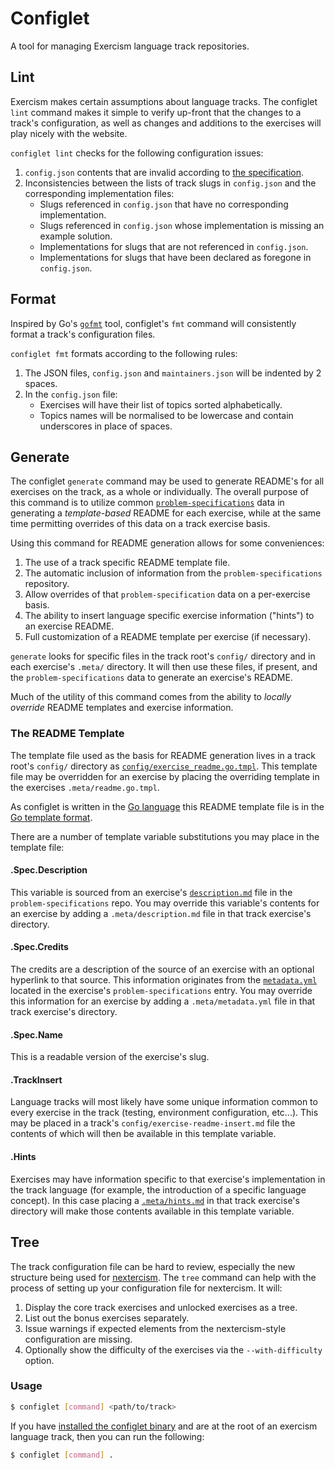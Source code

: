 # Configlet

A tool for managing Exercism language track repositories.

## Lint

Exercism makes certain assumptions about language tracks. The configlet `lint` command makes it simple to verify up-front that the changes to a track's configuration, as well as changes and additions to the exercises will play nicely with the website.

`configlet lint` checks for the following configuration issues:

1. `config.json` contents that are invalid according to [the specification](https://github.com/exercism/problem-specifications/blob/master/CONTRIBUTING.md#track-configuration-file).
1. Inconsistencies between the lists of track slugs in `config.json` and the corresponding implementation files:
    * Slugs referenced in `config.json` that have no corresponding implementation.
    * Slugs referenced in `config.json` whose implementation is missing an example solution.
    * Implementations for slugs that are not referenced in `config.json`.
    * Implementations for slugs that have been declared as foregone in `config.json`.

## Format

Inspired by Go's [`gofmt`](https://blog.golang.org/go-fmt-your-code) tool, configlet's `fmt` command will consistently format a track's configuration files.

`configlet fmt` formats according to the following rules:

1. The JSON files, `config.json` and `maintainers.json` will be indented by 2 spaces.
1. In the `config.json` file:
    * Exercises will have their list of topics sorted alphabetically.
    * Topics names will be normalised to be lowercase and contain underscores in place of spaces.

## Generate

The configlet `generate` command may be used to generate README's for all exercises on the track, as a whole or individually. The overall purpose of this command is to utilize common [`problem-specifications`](https://github.com/exercism/problem-specifications) data in generating a *template-based* README for each exercise, while at the same time permitting overrides of this data on a track exercise basis.

Using this command for README generation allows for some conveniences:

1. The use of a track specific README template file.
1. The automatic inclusion of information from the `problem-specifications` repository.
1. Allow overrides of that `problem-specification` data on a per-exercise basis.
1. The ability to insert language specific exercise information ("hints") to an exercise README.
1. Full customization of a README template per exercise (if necessary).

`generate` looks for specific files in the track root's `config/` directory and in each exercise's `.meta/` directory. It will then use these files, if present, and the `problem-specifications` data to generate an exercise's README. 

Much of the utility of this command comes from the ability to *locally override* README templates and exercise information.

### The README Template

The template file used as the basis for README generation lives in a track root's `config/` directory as [`config/exercise_readme.go.tmpl`](https://github.com/exercism/lua/blob/master/config/exercise_readme.go.tmpl). This template file may be overridden for an exercise by placing the overriding template in the exercises `.meta/readme.go.tmpl`. 

As configlet is written in the [Go language](https://golang.org/) this README template file is in the [Go template format](https://golang.org/pkg/text/template/). 

There are a number of template variable substitutions you may place in the template file:

#### .Spec.Description

This variable is sourced from an exercise's [`description.md`](https://github.com/exercism/problem-specifications/blob/master/exercises/hamming/description.md) file in the `problem-specifications` repo. You may override this variable's contents for an exercise by adding a `.meta/description.md` file in that track exercise's directory.

#### .Spec.Credits

The credits are a description of the source of an exercise with an optional hyperlink to that source. This information originates from the [`metadata.yml`](https://github.com/exercism/problem-specifications/blob/master/exercises/hamming/metadata.yml) located in the exercise's `problem-specifications` entry. You may override this information for an exercise by adding a `.meta/metadata.yml` file in that track exercise's directory.

#### .Spec.Name

This is a readable version of the exercise's slug.

#### .TrackInsert

Language tracks will most likely have some unique information common to every exercise in the track (testing, environment configuration, etc...). This may be placed in a track's `config/exercise-readme-insert.md` file the contents of which will then be available in this template variable.

#### .Hints

Exercises may have information specific to that exercise's implementation in the track language (for example, the introduction of a specific language concept). In this case placing a [`.meta/hints.md`](https://github.com/exercism/go/blob/nextercism/exercises/leap/.meta/hints.md) in that track exercise's directory will make those contents available in this template variable.

## Tree

The track configuration file can be hard to review, especially the new structure being used for [nextercism](https://github.com/exercism/prototype). The `tree` command can help with the process of setting up your configuration file for nextercism. It will:

1. Display the core track exercises and unlocked exercises as a tree.
1. List out the bonus exercises separately.
1. Issue warnings if expected elements from the nextercism-style configuration are missing.
1. Optionally show the difficulty of the exercises via the `--with-difficulty` option.



### Usage

```bash
$ configlet [command] <path/to/track>
```

If you have [installed the configlet binary](https://github.com/exercism/configlet/releases/latest)
and are at the root of an exercism language track, then you can run the following:

```bash
$ configlet [command] .
```


